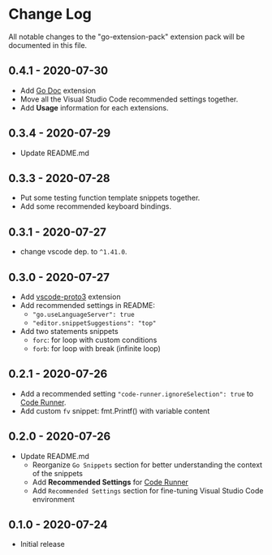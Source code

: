 # Change Log

All notable changes to the "go-extension-pack" extension pack will be documented in this file.

## 0.4.1 - 2020-07-30

* Add [Go Doc](https://marketplace.visualstudio.com/items?itemName=msyrus.go-doc) extension
* Move all the Visual Studio Code recommended settings together.
* Add **Usage** information for each extensions.

## 0.3.4 - 2020-07-29

* Update README.md

## 0.3.3 - 2020-07-28

* Put some testing function template snippets together.
* Add some recommended keyboard bindings.

## 0.3.1 - 2020-07-27

* change vscode dep. to `^1.41.0`.

## 0.3.0 - 2020-07-27

* Add [vscode-proto3](https://marketplace.visualstudio.com/items?itemName=zxh404.vscode-proto3) extension
* Add recommended settings in README:
  * `"go.useLanguageServer": true`
  * `"editor.snippetSuggestions": "top"`
* Add two statements snippets
  * `forc`: for loop with custom conditions
  * `forb`: for loop with break (infinite loop)

## 0.2.1 - 2020-07-26

* Add a recommended setting  `"code-runner.ignoreSelection": true` to [Code Runner](https://marketplace.visualstudio.com/items?itemName=formulahendry.code-runner).
* Add custom `fv` snippet: fmt.Printf() with variable content

## 0.2.0 - 2020-07-26

* Update README.md
  * Reorganize `Go Snippets` section for better understanding the context of the snippets
  * Add **Recommended Settings** for [Code Runner](https://marketplace.visualstudio.com/items?itemName=formulahendry.code-runner)
  * Add `Recommended Settings` section for fine-tuning Visual Studio Code environment

## 0.1.0 - 2020-07-24

* Initial release
